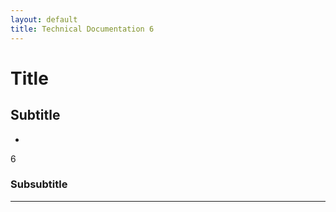 ```yaml
---
layout: default
title: Technical Documentation 6
---
```


# Title

## Subtitle

- [](/MDR_Guideline//md_sites/)

6
### Subsubtitle


---


